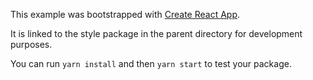 This example was bootstrapped with [Create React App](https://github.com/facebook/create-react-app).

It is linked to the style package in the parent directory for development purposes.

You can run `yarn install` and then `yarn start` to test your package.
